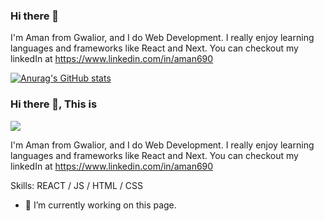 ### Hi there 👋

I'm Aman from Gwalior, and I do Web Development. I really enjoy learning languages and frameworks like React and Next. You can checkout my linkedIn at https://www.linkedin.com/in/aman690

[![Anurag's GitHub stats](https://github-readme-stats.vercel.app/api?username=aman)](https://github.com/anuraghazra/github-readme-stats)


### Hi there 👋, This is 
![](https://scontent.fbho3-2.fna.fbcdn.net/v/t39.30808-6/317419998_1275565953222288_8244298886422419285_n.png?stp=dst-jpg&_nc_cat=110&ccb=1-7&_nc_sid=ab6a21&_nc_ohc=-laaEP7GgXwAX_RPBld&_nc_ht=scontent.fbho3-2.fna&oh=00_AfD50wEAXR6TQ1J2CeYz4U_p5auotVbGK21wCtkU_sCG2A&oe=638A9137)

I'm Aman from Gwalior, and I do Web Development. I really enjoy learning languages and frameworks like React and Next. You can checkout my linkedIn at https://www.linkedin.com/in/aman690

Skills:  REACT / JS / HTML / CSS

- 🔭 I’m currently working on this page. 




